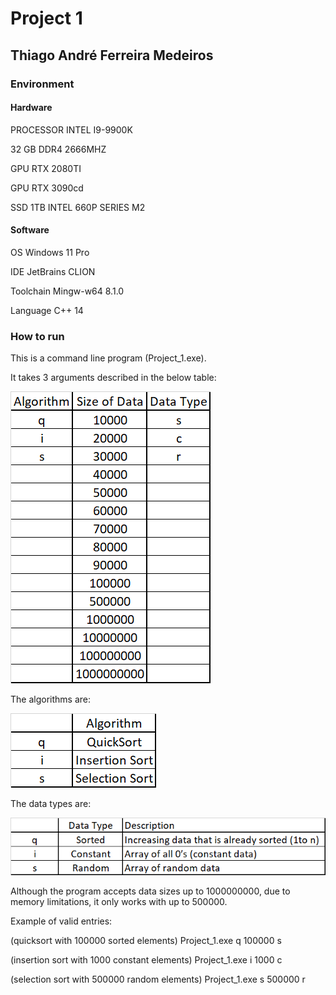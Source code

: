# Project 1
## Thiago André Ferreira Medeiros

### Environment
#### Hardware
PROCESSOR INTEL I9-9900K

32 GB DDR4 2666MHZ

GPU RTX 2080TI

GPU RTX 3090cd

SSD 1TB INTEL 660P SERIES M2
#### Software
OS Windows 11 Pro

IDE JetBrains CLION

Toolchain Mingw-w64 8.1.0

Language C++ 14

### How to run
This is a command line program (Project_1.exe).

It takes 3 arguments described in the below table:

![img.png](img.png)

The algorithms are:

![img_3.png](img_3.png)

The data types are:

![img_4.png](img_4.png)

Although the program accepts data sizes up to 1000000000,
due to memory limitations, it only works with up to 500000.

Example of valid entries:

(quicksort with 100000 sorted elements)
Project_1.exe q 100000 s

(insertion sort with 1000 constant elements)
Project_1.exe i 1000 c

(selection sort with 500000 random elements)
Project_1.exe s 500000 r
